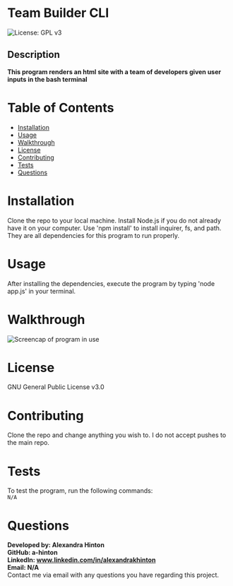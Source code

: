 
# Team Builder CLI
![License: GPL v3](https://img.shields.io/badge/License-GPLv3-blue.svg)

## Description
**This program renders an html site with a team of developers given user inputs in the bash terminal**

# Table of Contents

* [Installation](#installation)
* [Usage](#usage)
* [Walkthrough](#walkthrough)
* [License](#license)
* [Contributing](#contributing)
* [Tests](#tests)
* [Questions ](#questions)

# Installation
Clone the repo to your local machine. Install Node.js if you do not already have it on your computer. Use 'npm install' to install inquirer, fs, and path. They are all dependencies for this program to run properly.

# Usage
After installing the dependencies, execute the program by typing 'node app.js' in your terminal.

# Walkthrough
![Screencap of program in use](https://drive.google.com/file/d/1EBrWEN5lR4_UNccoFmZr1i7sObhUF8eG/view)

# License
GNU General Public License v3.0

# Contributing
Clone the repo and change anything you wish to. I do not accept pushes to the main repo.

# Tests
To test the program, run the following commands: <br>
```N/A```

# Questions
**Developed by: Alexandra Hinton** <br>
**GitHub: a-hinton** <br>
**LinkedIn: www.linkedin.com/in/alexandrakhinton** <br>
**Email: N/A** <br>
Contact me via email with any questions you have regarding this project.